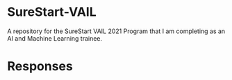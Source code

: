 # SureStart-VAIL
A repository for the SureStart VAIL 2021 Program that I am completing as an AI and Machine Learning trainee.

# Responses

